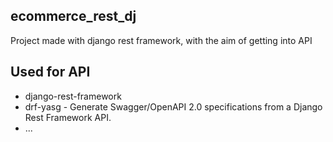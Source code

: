 ## ecommerce_rest_dj

Project made with django rest framework, with the aim of getting into API


## Used for API

- django-rest-framework
- drf-yasg - Generate Swagger/OpenAPI 2.0 specifications from a Django Rest Framework API.
- ...
